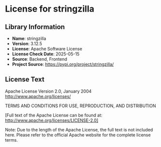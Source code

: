 # License for stringzilla

## Library Information
- **Name**: stringzilla
- **Version**: 3.12.5
- **License**: Apache Software License
- **License Check Date**: 2025-05-15
- **Source**: Backend, Frontend
- **Project Source**: https://pypi.org/project/stringzilla/

## License Text
Apache License
Version 2.0, January 2004
http://www.apache.org/licenses/

TERMS AND CONDITIONS FOR USE, REPRODUCTION, AND DISTRIBUTION

[Full text of the Apache License can be found at: http://www.apache.org/licenses/LICENSE-2.0]

Note: Due to the length of the Apache License, the full text is not included here. Please refer to the official Apache website for the complete license terms.
